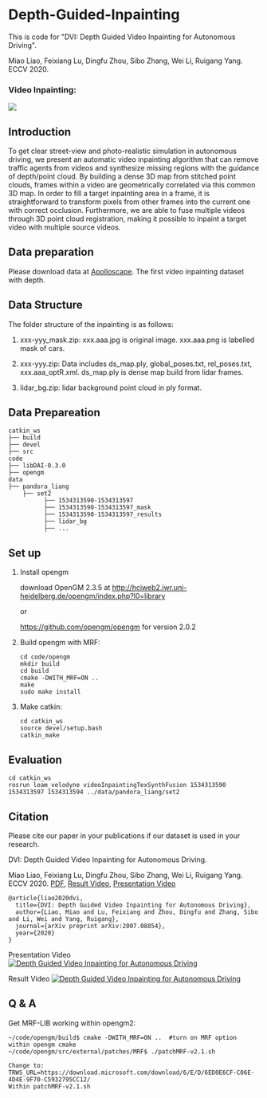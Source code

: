 # Depth-Guided-Inpainting
This is code for "DVI: Depth Guided Video Inpainting for Autonomous Driving".

Miao Liao, Feixiang Lu, Dingfu Zhou, Sibo Zhang, Wei Li, Ruigang Yang.  ECCV 2020.

### Video Inpainting:
![](./inpainting.gif)

## Introduction

To get clear street-view and photo-realistic simulation in autonomous driving, we present an automatic video inpainting algorithm that can remove traffic agents from videos and synthesize missing regions with the guidance of depth/point cloud. By building a dense 3D map from stitched point clouds, frames within a video are geometrically correlated via this common 3D map. In order to fill a target inpainting area in a frame, it is straightforward to transform pixels from other frames into the current one with correct occlusion. Furthermore, we are able to fuse multiple videos through 3D point cloud registration, making it possible to inpaint a target video with multiple source videos. 

## Data preparation
Please download data at [Apolloscape](http://apolloscape.auto/inpainting.html). The first video inpainting dataset with depth. 

<!---
Sample data: 
[sample_mask_and_image.zip](https://www.dropbox.com/s/e6w9qzrxyxe17x1/1534313590-1534313597_mask.zip?dl=0)
[sample_data.zip](https://www.dropbox.com/s/41el9iy9tzd955i/1534313590-1534313597.zip?dl=0)
[sample_lidar_bg.zip](https://www.dropbox.com/s/7ijiw6fjmfjz3yk/lidar_bg.zip?dl=0)
--->


## Data Structure
The folder structure of the inpainting is as follows:

1) xxx-yyy_mask.zip: xxx.aaa.jpg is original image. xxx.aaa.png is labelled mask of cars. 

2) xxx-yyy.zip: Data includes ds_map.ply, global_poses.txt, rel_poses.txt, xxx.aaa_optR.xml. ds_map.ply is dense map build from lidar frames. 

3) lidar_bg.zip: lidar background point cloud in ply format.

## Data Prepareation

    catkin_ws
    ├── build
    ├── devel
    ├── src   
    code
    ├── libDAI-0.3.0
    ├── opengm
    data
    ├── pandora_liang
        ├── set2
              ├── 1534313590-1534313597
              ├── 1534313590-1534313597_mask
              ├── 1534313590-1534313597_results
              ├── lidar_bg
              ├── ...

    
## Set up
1. Install opengm
    
    download OpenGM 2.3.5 at http://hciweb2.iwr.uni-heidelberg.de/opengm/index.php?l0=library 

    or

    https://github.com/opengm/opengm for version 2.0.2

2. Build opengm with MRF:
    
    ```
    cd code/opengm
    mkdir build
    cd build 
    cmake -DWITH_MRF=ON ..
    make
    sudo make install
    ```
    
3. Make catkin:
    
    ```
    cd catkin_ws
    source devel/setup.bash
    catkin_make
    ```

## Evaluation

    cd catkin_ws 
    rosrun loam_velodyne videoInpaintingTexSynthFusion 1534313590 1534313597 1534313594 ../data/pandora_liang/set2

    
## Citation
Please cite our paper in your publications if our dataset is used in your research.

DVI: Depth Guided Video Inpainting for Autonomous Driving.

Miao Liao, Feixiang Lu, Dingfu Zhou, Sibo Zhang, Wei Li, Ruigang Yang.  ECCV 2020. [PDF](https://arxiv.org/pdf/2007.08854.pdf), [Result Video](https://www.youtube.com/watch?v=iOIxdQIzjQs), [Presentation Video](https://www.youtube.com/watch?v=_pcqH1illCU&feature=youtu.be)

```
@article{liao2020dvi,
  title={DVI: Depth Guided Video Inpainting for Autonomous Driving},
  author={Liao, Miao and Lu, Feixiang and Zhou, Dingfu and Zhang, Sibo and Li, Wei and Yang, Ruigang},
  journal={arXiv preprint arXiv:2007.08854},
  year={2020}
}
```

Presentation Video
[![Depth Guided Video Inpainting for Autonomous Driving](https://res.cloudinary.com/marcomontalbano/image/upload/v1598335918/video_to_markdown/images/youtube--_pcqH1illCU-c05b58ac6eb4c4700831b2b3070cd403.jpg)](https://www.youtube.com/watch?v=_pcqH1illCU&feature=youtu.be "Depth Guided Video Inpainting for Autonomous Driving")

Result Video
[![Depth Guided Video Inpainting for Autonomous Driving](https://res.cloudinary.com/marcomontalbano/image/upload/v1595308220/video_to_markdown/images/youtube--iOIxdQIzjQs-c05b58ac6eb4c4700831b2b3070cd403.jpg)](https://www.youtube.com/watch?v=iOIxdQIzjQs "Depth Guided Video Inpainting for Autonomous Driving")

## Q & A
Get MRF-LIB working within opengm2:

    ~/code/opengm/build$ cmake -DWITH_MRF=ON ..  #turn on MRF option within opengm cmake
    ~/code/opengm/src/external/patches/MRF$ ./patchMRF-v2.1.sh
    
    Change to:
    TRWS_URL=https://download.microsoft.com/download/6/E/D/6ED0E6CF-C06E-4D4E-9F70-C5932795CC12/
    Within patchMRF-v2.1.sh


